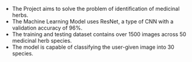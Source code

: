 - The Project aims to solve the problem of identification of medicinal herbs.
- The Machine Learning Model uses ResNet, a type of CNN with a validation accuracy of 96%.
- The training and testing dataset contains over 1500 images across 50 medicinal herb species.
- The model is capable of classifying the user-given image into 30 species.
